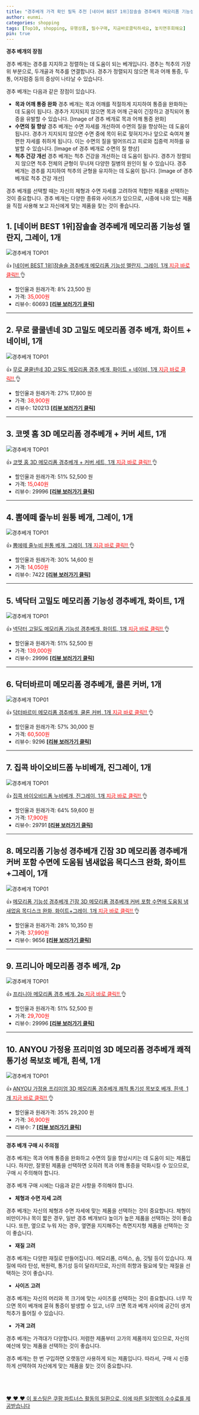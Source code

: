 ```yaml
---
title: "경추베개 가격 확인 필독 추천 [네이버 BEST 1위]잠솔솔 경추베개 메모리폼 기능성 멜란지, 그레이, 1개 비교 장점 구매가이드"
author: eunmi.
categories: shopping
tags: [Top10, shopping, 유행상품, 필수구매, 지금바로클릭하세요, 놓치면후회해요]
pin: true
---
```

**경추 베개의 장점**

경추 베개는 경추를 지지하고 정렬하는 데 도움이 되는 베개입니다. 경추는 척추의 가장 위 부분으로, 두개골과 척추를 연결합니다. 경추가 정렬되지 않으면 목과 어깨 통증, 두통, 어지럼증 등의 증상이 나타날 수 있습니다.

경추 베개는 다음과 같은 장점이 있습니다.

* **목과 어깨 통증 완화**
   경추 베개는 목과 어깨를 적절하게 지지하여 통증을 완화하는 데 도움이 됩니다. 경추가 지지되지 않으면 목과 어깨 근육이 긴장하고 경직되어 통증을 유발할 수 있습니다.
[Image of 경추 베개로 목과 어깨 통증 완화]
* **수면의 질 향상**
   경추 베개는 수면 자세를 개선하여 수면의 질을 향상하는 데 도움이 됩니다. 경추가 지지되지 않으면 수면 중에 목이 뒤로 젖혀지거나 앞으로 숙여져 불편한 자세를 취하게 됩니다. 이는 수면의 질을 떨어뜨리고 피로와 집중력 저하를 유발할 수 있습니다.
[Image of 경추 베개로 수면의 질 향상]
* **척추 건강 개선**
   경추 베개는 척추 건강을 개선하는 데 도움이 됩니다. 경추가 정렬되지 않으면 척추 전체의 균형이 무너져 다양한 질병의 원인이 될 수 있습니다. 경추 베개는 경추를 지지하여 척추의 균형을 유지하는 데 도움이 됩니다.
[Image of 경추 베개로 척추 건강 개선]

경추 베개를 선택할 때는 자신의 체형과 수면 자세를 고려하여 적합한 제품을 선택하는 것이 중요합니다. 경추 베개는 다양한 종류와 사이즈가 있으므로, 시중에 나와 있는 제품을 직접 사용해 보고 자신에게 맞는 제품을 찾는 것이 좋습니다.

   

## 1. [네이버 BEST 1위]잠솔솔 경추베개 메모리폼 기능성 멜란지, 그레이, 1개

![경추베개 TOP01](https://thumbnail8.coupangcdn.com/thumbnails/remote/230x230ex/image/vendor_inventory/a4cb/580b2faaded17481375ca427af54473f8501c43fb6d6842de6e207e1e840.JPG)


👍 [[네이버 BEST 1위]잠솔솔 경추베개 메모리폼 기능성 멜란지, 그레이, 1개 <font color=red> 지금 바로 클릭!! </font> ](https://link.coupang.com/re/AFFSDP?lptag=AF3617701&subid=GithubCoopas&pageKey=7257088784&traceid=V0-153&itemId=18475145863&vendorItemId=82836953708) 👌 


- 할인율과 원래가격: 8%  23,500   원
- 가격: <span style='color:red'>35,000원</span>
- 리뷰수: 60693  [**[리뷰 보러가기 클릭]**](https://link.coupang.com/re/AFFSDP?lptag=AF3617701&subid=GithubCoopas&pageKey=7257088784&traceid=V0-153&itemId=18475145863&vendorItemId=82836953708)

---


   

## 2. 무로 쿨쿨넨네 3D 고밀도 메모리폼 경추 베개, 화이트 + 네이비, 1개

![경추베개 TOP01](https://thumbnail6.coupangcdn.com/thumbnails/remote/230x230ex/image/retail/images/535695708383202-0674a1e3-13af-4b00-8567-f84089712411.jpg)


👍 [무로 쿨쿨넨네 3D 고밀도 메모리폼 경추 베개, 화이트 + 네이비, 1개 <font color=red> 지금 바로 클릭!! </font> ](https://link.coupang.com/re/AFFSDP?lptag=AF3617701&subid=GithubCoopas&pageKey=7195861407&traceid=V0-153&itemId=18177848062&vendorItemId=85326974503) 👌 


- 할인율과 원래가격: 27%  17,800   원
- 가격: <span style='color:red'>38,900원</span>
- 리뷰수: 120213  [**[리뷰 보러가기 클릭]**](https://link.coupang.com/re/AFFSDP?lptag=AF3617701&subid=GithubCoopas&pageKey=7195861407&traceid=V0-153&itemId=18177848062&vendorItemId=85326974503)

---


   

## 3. 코멧 홈 3D 메모리폼 경추베개 + 커버 세트, 1개

![경추베개 TOP01](https://thumbnail6.coupangcdn.com/thumbnails/remote/230x230ex/image/retail/images/505022202453130-fd624284-59c7-4ce1-ae9a-f7afddfd919b.jpg)


👍 [코멧 홈 3D 메모리폼 경추베개 + 커버 세트, 1개 <font color=red> 지금 바로 클릭!! </font> ](https://link.coupang.com/re/AFFSDP?lptag=AF3617701&subid=GithubCoopas&pageKey=5320354528&traceid=V0-153&itemId=7736445124&vendorItemId=75026591550) 👌 


- 할인율과 원래가격: 51%  52,500   원
- 가격: <span style='color:red'>15,040원</span>
- 리뷰수: 29996  [**[리뷰 보러가기 클릭]**](https://link.coupang.com/re/AFFSDP?lptag=AF3617701&subid=GithubCoopas&pageKey=5320354528&traceid=V0-153&itemId=7736445124&vendorItemId=75026591550)

---


   

## 4. 뽐에떼 줄누비 원통 베개, 그레이, 1개

![경추베개 TOP01](https://thumbnail10.coupangcdn.com/thumbnails/remote/230x230ex/image/retail/images/2020/02/25/18/1/9b370791-21c0-4274-9aaf-0e4cf132b6a0.jpg)


👍 [뽐에떼 줄누비 원통 베개, 그레이, 1개 <font color=red> 지금 바로 클릭!! </font> ](https://link.coupang.com/re/AFFSDP?lptag=AF3617701&subid=GithubCoopas&pageKey=1298473809&traceid=V0-153&itemId=2311483944&vendorItemId=70308258956) 👌 


- 할인율과 원래가격: 30%  14,600   원
- 가격: <span style='color:red'>14,050원</span>
- 리뷰수: 7422  [**[리뷰 보러가기 클릭]**](https://link.coupang.com/re/AFFSDP?lptag=AF3617701&subid=GithubCoopas&pageKey=1298473809&traceid=V0-153&itemId=2311483944&vendorItemId=70308258956)

---


   

## 5. 넥닥터 고밀도 메모리폼 기능성 경추베개, 화이트, 1개

![경추베개 TOP01](https://thumbnail7.coupangcdn.com/thumbnails/remote/230x230ex/image/retail/images/4347019341120221-7db46094-82de-46c1-9b32-7d1d6ad1411f.jpg)


👍 [넥닥터 고밀도 메모리폼 기능성 경추베개, 화이트, 1개 <font color=red> 지금 바로 클릭!! </font> ](https://link.coupang.com/re/AFFSDP?lptag=AF3617701&subid=GithubCoopas&pageKey=1519011657&traceid=V0-153&itemId=2606585999&vendorItemId=70597705499) 👌 


- 할인율과 원래가격: 51%  52,500   원
- 가격: <span style='color:red'>139,000원</span>
- 리뷰수: 29996  [**[리뷰 보러가기 클릭]**](https://link.coupang.com/re/AFFSDP?lptag=AF3617701&subid=GithubCoopas&pageKey=1519011657&traceid=V0-153&itemId=2606585999&vendorItemId=70597705499)

---


   

## 6. 닥터바르미 메모리폼 경추베개, 쿨론 커버, 1개

![경추베개 TOP01](https://thumbnail10.coupangcdn.com/thumbnails/remote/230x230ex/image/retail/images/1691490996991566-53ef7e92-31a7-49ec-99ab-97a1c33501e7.jpg)


👍 [닥터바르미 메모리폼 경추베개, 쿨론 커버, 1개 <font color=red> 지금 바로 클릭!! </font> ](https://link.coupang.com/re/AFFSDP?lptag=AF3617701&subid=GithubCoopas&pageKey=1096606672&traceid=V0-153&itemId=2054463140&vendorItemId=70053751232) 👌 


- 할인율과 원래가격: 57%  30,000   원
- 가격: <span style='color:red'>60,500원</span>
- 리뷰수: 9296  [**[리뷰 보러가기 클릭]**](https://link.coupang.com/re/AFFSDP?lptag=AF3617701&subid=GithubCoopas&pageKey=1096606672&traceid=V0-153&itemId=2054463140&vendorItemId=70053751232)

---


   

## 7. 집콕 바이오비드폼 누비베개, 진그레이, 1개

![경추베개 TOP01](https://thumbnail7.coupangcdn.com/thumbnails/remote/230x230ex/image/retail/images/1924531038912098-ef5178cb-0348-4c05-9a13-51b751f51c5d.jpg)


👍 [집콕 바이오비드폼 누비베개, 진그레이, 1개 <font color=red> 지금 바로 클릭!! </font> ](https://link.coupang.com/re/AFFSDP?lptag=AF3617701&subid=GithubCoopas&pageKey=7655834885&traceid=V0-153&itemId=17683022450&vendorItemId=84834078675) 👌 


- 할인율과 원래가격: 64%  59,600   원
- 가격: <span style='color:red'>17,900원</span>
- 리뷰수: 29791  [**[리뷰 보러가기 클릭]**](https://link.coupang.com/re/AFFSDP?lptag=AF3617701&subid=GithubCoopas&pageKey=7655834885&traceid=V0-153&itemId=17683022450&vendorItemId=84834078675)

---


   

## 8. 메모리폼 기능성 경추베개 긴잠 3D 메모리폼 경추베개 커버 포함 수면에 도움됨 냄새없음 목디스크 완화, 화이트+그레이, 1개

![경추베개 TOP01](https://thumbnail8.coupangcdn.com/thumbnails/remote/230x230ex/image/vendor_inventory/f8bd/83bd74e0661d27c54a1b0e7504674fe4a507ad6a8ce5205362a18326c617.jpg)


👍 [메모리폼 기능성 경추베개 긴잠 3D 메모리폼 경추베개 커버 포함 수면에 도움됨 냄새없음 목디스크 완화, 화이트+그레이, 1개 <font color=red> 지금 바로 클릭!! </font> ](https://link.coupang.com/re/AFFSDP?lptag=AF3617701&subid=GithubCoopas&pageKey=7525092312&traceid=V0-153&itemId=19744968050&vendorItemId=87412848010) 👌 


- 할인율과 원래가격: 28%  10,350   원
- 가격: <span style='color:red'>37,990원</span>
- 리뷰수: 9656  [**[리뷰 보러가기 클릭]**](https://link.coupang.com/re/AFFSDP?lptag=AF3617701&subid=GithubCoopas&pageKey=7525092312&traceid=V0-153&itemId=19744968050&vendorItemId=87412848010)

---


   

## 9. 프리니아 메모리폼 경추 베개, 2p

![경추베개 TOP01](https://thumbnail9.coupangcdn.com/thumbnails/remote/230x230ex/image/vendor_inventory/f50c/db2548545ba0a19112c7ac3de87c5b3ce5c3bfc283028b5b7f87c40b9f80.png)


👍 [프리니아 메모리폼 경추 베개, 2p <font color=red> 지금 바로 클릭!! </font> ](https://link.coupang.com/re/AFFSDP?lptag=AF3617701&subid=GithubCoopas&pageKey=7317736221&traceid=V0-153&itemId=18761811578&vendorItemId=85893645144) 👌 


- 할인율과 원래가격: 51%  52,500   원
- 가격: <span style='color:red'>29,700원</span>
- 리뷰수: 29996  [**[리뷰 보러가기 클릭]**](https://link.coupang.com/re/AFFSDP?lptag=AF3617701&subid=GithubCoopas&pageKey=7317736221&traceid=V0-153&itemId=18761811578&vendorItemId=85893645144)

---


   

## 10. ANYOU 가정용 프리미엄 3D 메모리폼 경추베개 쾌적 통기성 목보호 베개, 흰색, 1개

![경추베개 TOP01](https://thumbnail9.coupangcdn.com/thumbnails/remote/230x230ex/image/vendor_inventory/4008/efca782c7878f91fd28dd950c598046a2b4ab6257c1de6bce1e0b319cce6.jpg)


👍 [ANYOU 가정용 프리미엄 3D 메모리폼 경추베개 쾌적 통기성 목보호 베개, 흰색, 1개 <font color=red> 지금 바로 클릭!! </font> ](https://link.coupang.com/re/AFFSDP?lptag=AF3617701&subid=GithubCoopas&pageKey=7495677032&traceid=V0-153&itemId=19610102101&vendorItemId=86717089455) 👌 


- 할인율과 원래가격: 35%  29,200   원
- 가격: <span style='color:red'>36,900원</span>
- 리뷰수: 7  [**[리뷰 보러가기 클릭]**](https://link.coupang.com/re/AFFSDP?lptag=AF3617701&subid=GithubCoopas&pageKey=7495677032&traceid=V0-153&itemId=19610102101&vendorItemId=86717089455)

---
**경추 베개 구매 시 주의점**

경추 베개는 목과 어깨 통증을 완화하고 수면의 질을 향상시키는 데 도움이 되는 제품입니다. 하지만, 잘못된 제품을 선택하면 오히려 목과 어깨 통증을 악화시킬 수 있으므로, 구매 시 주의해야 합니다.

경추 베개 구매 시에는 다음과 같은 사항을 주의해야 합니다.

* **체형과 수면 자세 고려**

경추 베개는 자신의 체형과 수면 자세에 맞는 제품을 선택하는 것이 중요합니다. 체형이 비만이거나 목이 짧은 경우, 일반 경추 베개보다 높이가 높은 제품을 선택하는 것이 좋습니다. 또한, 옆으로 누워 자는 경우, 옆면을 지지해주는 측면지지형 제품을 선택하는 것이 좋습니다.

* **재질 고려**

경추 베개는 다양한 재질로 만들어집니다. 메모리폼, 라텍스, 솜, 깃털 등이 있습니다. 재질에 따라 탄성, 복원력, 통기성 등이 달라지므로, 자신의 취향과 필요에 맞는 재질을 선택하는 것이 좋습니다.

* **사이즈 고려**

경추 베개는 자신의 머리와 목 크기에 맞는 사이즈를 선택하는 것이 중요합니다. 너무 작으면 목이 베개에 묻혀 통증이 발생할 수 있고, 너무 크면 목과 베개 사이에 공간이 생겨 척추가 틀어질 수 있습니다.

* **가격 고려**

경추 베개는 가격대가 다양합니다. 저렴한 제품부터 고가의 제품까지 있으므로, 자신의 예산에 맞는 제품을 선택하는 것이 좋습니다.

경추 베개는 한 번 구입하면 오랫동안 사용하게 되는 제품입니다. 따라서, 구매 시 신중하게 선택하여 자신에게 맞는 제품을 찾는 것이 중요합니다.<br><br><br><br><br> [ ❤ ❤ ❤ 이 포스팅은 쿠팡 파트너스 활동의 일환으로, 이에 따른 일정액의 수수료를 제공받습니다](https://link.coupang.com/a/bcEFyh)